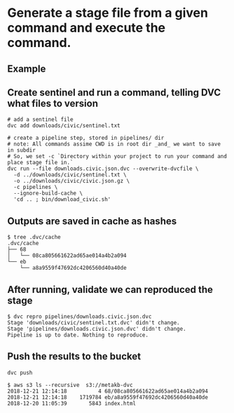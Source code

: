 

# Generate a stage file from a given command and execute the command.

## Example


## Create sentinel and run a command, telling DVC what files to version

```
# add a sentinel file
dvc add downloads/civic/sentinel.txt

# create a pipeline step, stored in pipelines/ dir
# note: All commands assime CWD is in root dir _and_ we want to save in subdir
# So, we set -c `Directory within your project to run your command and place stage file in.`
dvc run --file downloads.civic.json.dvc --overwrite-dvcfile \
  -d ../downloads/civic/sentinel.txt \
  -o ../downloads/civic/civic.json.gz \
  -c pipelines \
  --ignore-build-cache \
  'cd .. ; bin/download_civic.sh'  
```

## Outputs are saved in cache as hashes

```
$ tree .dvc/cache
.dvc/cache
├── 68
│   └── 08ca805661622ad65ae014a4b2a094
└── eb
    └── a8a9559f47692dc4206560d40a40de
```

## After running, validate we can reproduced the stage

```
$ dvc repro pipelines/downloads.civic.json.dvc
Stage 'downloads/civic/sentinel.txt.dvc' didn't change.
Stage 'pipelines/downloads.civic.json.dvc' didn't change.
Pipeline is up to date. Nothing to reproduce.
```

## Push the results to the bucket

```
dvc push

$ aws s3 ls --recursive  s3://metakb-dvc
2018-12-21 12:14:18          4 68/08ca805661622ad65ae014a4b2a094
2018-12-21 12:14:18    1719784 eb/a8a9559f47692dc4206560d40a40de
2018-12-20 11:05:39       5843 index.html

```
